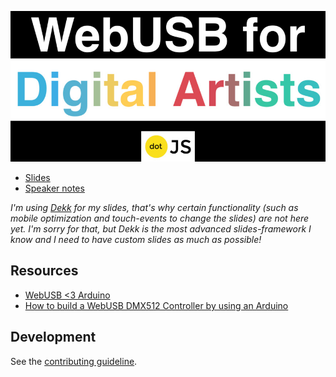 ![WebUSB for Digital Artits](docs/media/webusb_for_digital_artits_cover.jpg)

* [Slides](https://timpietrusky.github.io/WebUSB-for-Digital-Artists)
* [Speaker notes](https://timpietrusky.github.io/WebUSB-for-Digital-Artists?present=true)

_I'm using [Dekk](https://github.com/sinnerschrader/dekk) for my slides, that's why certain functionality (such as mobile optimization and touch-events to change the slides) are not here yet. I'm sorry for that, but Dekk is the most advanced slides-framework I know and I need to have custom slides as much as possible!_

## Resources

* [WebUSB <3 Arduino](https://wicg.github.io/webusb)
* [How to build a WebUSB DMX512 Controller by using an Arduino](https://medium.com/@timpietrusky/how-to-build-a-webusb-dmx512-controller-by-using-an-arduino-e0dd8efb7bf0)


## Development

See the [contributing guideline](.github/CONTRIBUTING.md#development). 
